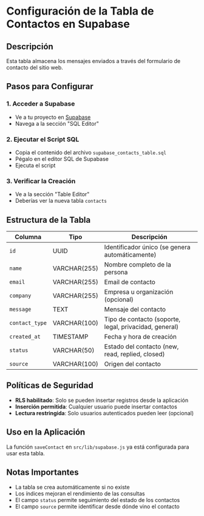 # Configuración de la Tabla de Contactos en Supabase

## Descripción
Esta tabla almacena los mensajes enviados a través del formulario de contacto del sitio web.

## Pasos para Configurar

### 1. Acceder a Supabase
- Ve a tu proyecto en [Supabase](https://supabase.com)
- Navega a la sección "SQL Editor"

### 2. Ejecutar el Script SQL
- Copia el contenido del archivo `supabase_contacts_table.sql`
- Pégalo en el editor SQL de Supabase
- Ejecuta el script

### 3. Verificar la Creación
- Ve a la sección "Table Editor"
- Deberías ver la nueva tabla `contacts`

## Estructura de la Tabla

| Columna | Tipo | Descripción |
|---------|------|-------------|
| `id` | UUID | Identificador único (se genera automáticamente) |
| `name` | VARCHAR(255) | Nombre completo de la persona |
| `email` | VARCHAR(255) | Email de contacto |
| `company` | VARCHAR(255) | Empresa u organización (opcional) |
| `message` | TEXT | Mensaje del contacto |
| `contact_type` | VARCHAR(100) | Tipo de contacto (soporte, legal, privacidad, general) |
| `created_at` | TIMESTAMP | Fecha y hora de creación |
| `status` | VARCHAR(50) | Estado del contacto (new, read, replied, closed) |
| `source` | VARCHAR(100) | Origen del contacto |

## Políticas de Seguridad
- **RLS habilitado**: Solo se pueden insertar registros desde la aplicación
- **Inserción permitida**: Cualquier usuario puede insertar contactos
- **Lectura restringida**: Solo usuarios autenticados pueden leer (opcional)

## Uso en la Aplicación
La función `saveContact` en `src/lib/supabase.js` ya está configurada para usar esta tabla.

## Notas Importantes
- La tabla se crea automáticamente si no existe
- Los índices mejoran el rendimiento de las consultas
- El campo `status` permite seguimiento del estado de los contactos
- El campo `source` permite identificar desde dónde vino el contacto





